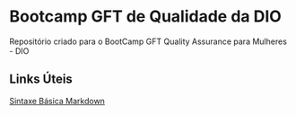 # Bootcamp GFT de Qualidade da DIO

Repositório criado para o BootCamp GFT Quality Assurance para Mulheres - DIO



## Links Úteis
[Sintaxe Básica Markdown](https://markdownguide.org/basic-syntax/)
